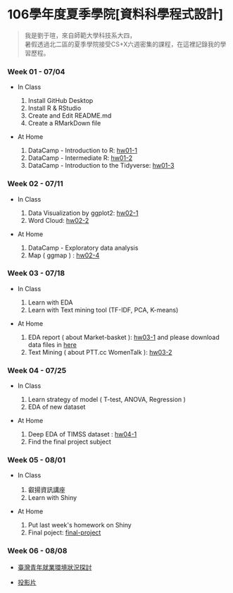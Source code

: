 ﻿# 106學年度夏季學院[資料科學程式設計]
> 我是劉于瑄，來自師範大學科技系大四，    
> 暑假透過北二區的夏季學院接受CS+X六週密集的課程，在這裡記錄我的學習歷程。

### Week 01 - 07/04
* In Class
    1. Install GitHub Desktop
    2. Install R & RStudio
    3. Create and Edit README.md
    4. Create a RMarkDown file
    
* At Home
    1. DataCamp - Introduction to R: [hw01-1](https://claireliu14.github.io/CSX_RProject/week_01/hw01-1.html)
    2. DataCamp - Intermediate R: [hw01-2](https://claireliu14.github.io/CSX_RProject/week_01/hw01-2.html)
    3. DataCamp - Introduction to the Tidyverse: [hw01-3](https://claireliu14.github.io/CSX_RProject/week_01/hw01-3.html)

### Week 02 - 07/11
* In Class
    1. Data Visualization by ggplot2: [hw02-1](https://claireliu14.github.io/CSX_RProject/week_02/hw02-1.html)
    2. Word Cloud: [hw02-2](https://claireliu14.github.io/CSX_RProject/week_02/hw02-2.html)
    
* At Home
    1. DataCamp - Exploratory data analysis
    2. Map ( ggmap ) : [hw02-4](https://claireliu14.github.io/CSX_RProject/week_02/hw02-4.html)
    
### Week 03 - 07/18
* In Class
    1. Learn with EDA
    2. Learn with Text mining tool (TF-IDF, PCA, K-means)
    
* At Home
    1. EDA report ( about Market-basket ): [hw03-1](https://claireliu14.github.io/CSX_RProject/week_03/hw03-1.html) and please download data files in [here](https://www.kaggle.com/c/instacart-market-basket-analysis/data)
    2. Text Mining ( about PTT.cc WomenTalk ): [hw03-2](https://claireliu14.github.io/CSX_RProject/week_03/hw03-2.html)
    
### Week 04 - 07/25
* In Class
    1. Learn strategy of model ( T-test, ANOVA, Regression )
    2. EDA of new dataset

* At Home
    1. Deep EDA of TIMSS dataset : [hw04-1](https://claireliu14.github.io/CSX_RProject/week_04/hw04-1.html)
    2. Find the final project subject
    
### Week 05 - 08/01
* In Class
    1. 叡揚資訊講座
    2. Learn with Shiny
    
* At Home
    1. Put last week's homework on Shiny
    2. Final poject: [final-project](https://claireliu14.github.io/CSX_RProject/final_project/employment.html)
    
### Week 06 - 08/08
* [臺灣青年就業環境狀況探討](https://claire-liu.shinyapps.io/YouthEmployment/)

* [投影片](https://docs.google.com/presentation/d/1Jp7PeDjWLMxoYbdR-pp-7UQUR-UNukl1DFnpWUTajdU/edit?usp=sharing)
